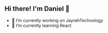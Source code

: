 ## Hi there! I'm Daniel 👋

- 🔭 I’m currently working on JayrehTechnology
- 🌱 I’m currently learning React

<!--
![My GitHub stats](https://github-readme-stats.vercel.app/api?username=DanielEstocado&show_icons=true&theme=radical)
-->

<!--
**DanielEstocado/DanielEstocado** is a ✨ _special_ ✨ repository because its `README.md` (this file) appears on your GitHub profile.

Here are some ideas to get you started:

- 🔭 I’m currently working on ...
- 🌱 I’m currently learning ...
- 👯 I’m looking to collaborate on ...
- 🤔 I’m looking for help with ...
- 💬 Ask me about ...
- 📫 How to reach me: ...
- 😄 Pronouns: ...
- ⚡ Fun fact: ...
-->
